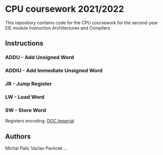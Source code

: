 # CPU coursework 2021/2022

This repository contains code for the CPU coursework for the second-year EIE module Instruction Architectures and Compilers.

## Instructions

### ADDU - Add Unsigned Word

### ADDIU - Add Immediate Unsigned Word

### JR - Jump Register

### LW - Load Word

### SW - Store Word

Registers encoding: [DOC Imperial](https://www.doc.ic.ac.uk/lab/secondyear/spim/node10.html)

## Authors
Michal Palic
Vaclav Pavlicek
...